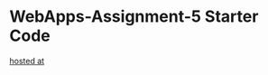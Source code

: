 # WebApps-Assignment-5 Starter Code
[hosted at](https://44-563-webapps-f21.github.io/webapps-s21-assignment-5-karthiknoone/Animals.html)